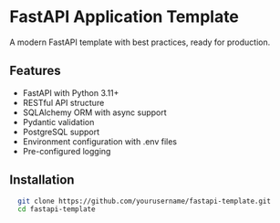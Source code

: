 # FastAPI Application Template

A modern FastAPI template with best practices, ready for production.

## Features

- FastAPI with Python 3.11+
- RESTful API structure
- SQLAlchemy ORM with async support
- Pydantic validation
- PostgreSQL support
- Environment configuration with .env files
- Pre-configured logging

## Installation

```bash
  git clone https://github.com/yourusername/fastapi-template.git
  cd fastapi-template